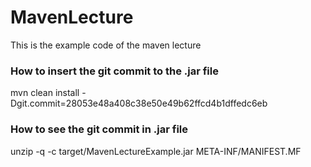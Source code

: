 MavenLecture
============

This is the example code of the maven lecture

### How to insert the git commit to the .jar file
mvn clean install -Dgit.commit=28053e48a408c38e50e49b62ffcd4b1dffedc6eb

### How to see the git commit in .jar file
unzip -q -c target/MavenLectureExample.jar META-INF/MANIFEST.MF
